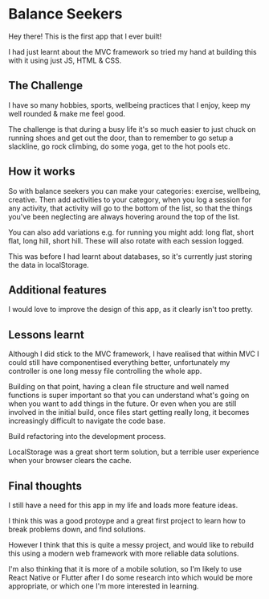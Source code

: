 # Balance Seekers

Hey there! This is the first app that I ever built!

I had just learnt about the MVC framework so tried my hand at building this with it using just JS, HTML & CSS.

## The Challenge

I have so many hobbies, sports, wellbeing practices that I enjoy, keep my well rounded & make me feel good.

The challenge is that during a busy life it's so much easier to just chuck on running shoes and get out the door, than to remember to go setup a slackline, go rock climbing, do some yoga, get to the hot pools etc.

## How it works

So with balance seekers you can make your categories: exercise, wellbeing, creative. Then add activities to your category, when you log a session for any activity, that activity will go to the bottom of the list, so that the things you've been neglecting are always hovering around the top of the list.

You can also add variations e.g. for running you might add: long flat, short flat, long hill, short hill. These will also rotate with each session logged.

This was before I had learnt about databases, so it's currently just storing the data in localStorage.

## Additional features

I would love to improve the design of this app, as it clearly isn't too pretty.

## Lessons learnt

Although I did stick to the MVC framework, I have realised that within MVC I could still have componentised everything better, unfortunately my controller is one long messy file controlling the whole app.

Building on that point, having a clean file structure and well named functions is super important so that you can understand what's going on when you want to add things in the future. Or even when you are still involved in the initial build, once files start getting really long, it becomes increasingly difficult to navigate the code base.

Build refactoring into the development process.

LocalStorage was a great short term solution, but a terrible user experience when your browser clears the cache.

## Final thoughts

I still have a need for this app in my life and loads more feature ideas.

I think this was a good protoype and a great first project to learn how to break problems down, and find solutions.

However I think that this is quite a messy project, and would like to rebuild this using a modern web framework with more reliable data solutions.

I'm also thinking that it is more of a mobile solution, so I'm likely to use React Native or Flutter after I do some research into which would be more appropriate, or which one I'm more interested in learning.

